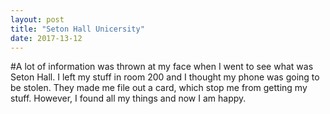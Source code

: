 ```yaml
---
layout: post
title: "Seton Hall Unicersity"
date: 2017-13-12
---
```


#A lot of information was thrown at my face when I went to see what was Seton Hall. I left my stuff in room 200 and I thought my phone was going to be stolen. They made me file out a card, which stop me from getting my stuff. However, I found all my things and now I am happy.

